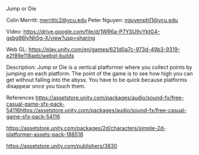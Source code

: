 Jump or Die

Colin Merritt: merrittc2@vcu.edu
Peter Nguyen: nguyenph11@vcu.edu

Video:
https://drive.google.com/file/d/1WR6a-P7YSU9vYktG4-gsbg86IyNh5g-X/view?usp=sharing

Web GL:
https://play.unity.com/en/games/621d0a7c-973d-49b3-9319-e2f89e118aeb/webgl-builds



Description:
Jump or Die is a vertical platformer where you collect points by jumping on each platform. The point of the game is to see how high you can get without falling into the abyss. You have to be quick because platforms disappear once you touch them.

References
https://assetstore.unity.com/packages/audio/sound-fx/free-casual-game-sfx-pack-54116https://assetstore.unity.com/packages/audio/sound-fx/free-casual-game-sfx-pack-54116

https://assetstore.unity.com/packages/2d/characters/simple-2d-platformer-assets-pack-188518

https://assetstore.unity.com/publishers/3830
